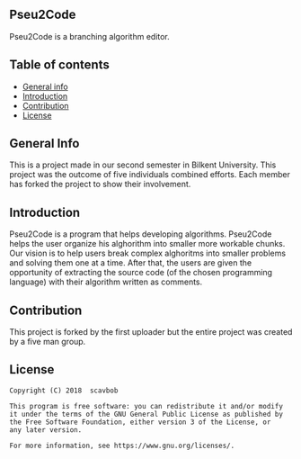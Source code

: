 ## Pseu2Code
Pseu2Code is a branching algorithm editor.

## Table of contents
* [General info](#general-info)
* [Introduction](#introduction)
* [Contribution](#Contribution)
* [License](#license)

## General Info
This is a project made in our second semester in Bilkent University. This project was the outcome of five individuals combined efforts. Each member has forked the project to show their involvement.

## Introduction
Pseu2Code is a program that helps developing algorithms. Pseu2Code helps the user organize his alghorithm into smaller more workable chunks. Our vision is to help users break complex alghoritms into smaller problems and solving them one at a time. After that, the users are given the opportunity of extracting the source code (of the chosen programming language) with their algorithm written as comments.

## Contribution
This project is forked by the first uploader but the entire project was created by a five man group.

## License
    Copyright (C) 2018  scavbob

    This program is free software: you can redistribute it and/or modify
    it under the terms of the GNU General Public License as published by
    the Free Software Foundation, either version 3 of the License, or
    any later version.

    For more information, see https://www.gnu.org/licenses/.
